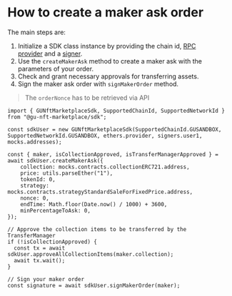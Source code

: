 # **How to create a maker ask order**

The main steps are:

1. Initialize a SDK class instance by providing the chain id, [RPC provider](https://docs.ethers.io/v5/api/providers/) and a [signer](https://docs.ethers.io/v5/api/signer/).
2. Use the `createMakerAsk` method to create a maker ask with the parameters of your order.
3. Check and grant necessary approvals for transferring assets.
4. Sign the maker ask order with `signMakerOrder` method.

> The `orderNonce` has to be retrieved via API
> 

```tsx
import { GUNftMarketplaceSdk, SupportedChainId, SupportedNetworkId } from "@gu-nft-marketplace/sdk";

const sdkUser = new GUNftMarketplaceSdk(SupportedChainId.GUSANDBOX, SupportedNetworkId.GUSANDBOX, ethers.provider, signers.user1, mocks.addresses);

const { maker, isCollectionApproved, isTransferManagerApproved } = await sdkUser.createMakerAsk({
	collection: mocks.contracts.collectionERC721.address,
	price: utils.parseEther("1"),
	tokenId: 0,
	strategy: mocks.contracts.strategyStandardSaleForFixedPrice.address,
	nonce: 0,
	endTime: Math.floor(Date.now() / 1000) + 3600,
	minPercentageToAsk: 0,
});

// Approve the collection items to be transferred by the TransferManager
if (!isCollectionApproved) {
  const tx = await sdkUser.approveAllCollectionItems(maker.collection);
  await tx.wait();
}

// Sign your maker order
const signature = await sdkUser.signMakerOrder(maker);
```